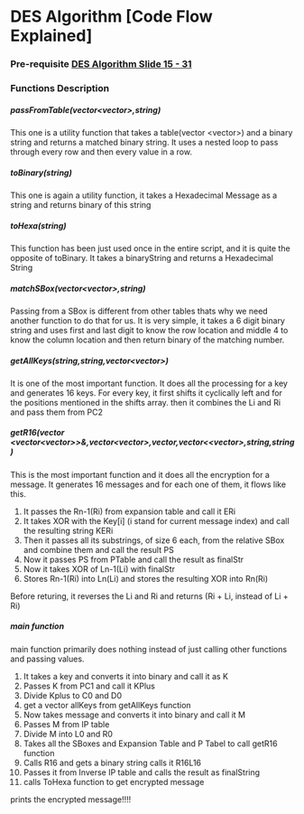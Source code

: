 # DES Algorithm [Code Flow Explained]
### Pre-requisite [DES Algorithm Slide 15 - 31](https://docs.google.com/presentation/d/1nxHkbSJD9Lk_LG6YCpDqsPLU1B8foWFxee9JuXJ1WTA/edit#slide=id.p15)
### Functions Description

##### passFromTable(vector<vector<int>>,string)

This one is a utility function that takes a table(vector <vector<int>>) and a binary string and returns a matched binary string. It uses a nested loop to pass through every row and then every value in a row.

##### toBinary(string) 

This one is again a utility function, it takes a Hexadecimal Message as a string and returns binary of this string

##### toHexa(string)

This function has been just used once in the entire script, and it is quite the opposite of toBinary. It takes a binaryString and returns a Hexadecimal String

##### matchSBox(vector<vector<int>>,string)

Passing from a SBox is different from other tables thats why we need another function to do that for us. It is very simple, it takes a 6 digit binary string and uses first and last digit to know the row location and middle 4 to know the column location and then return binary of the matching number.

##### getAllKeys(string,string,vector<vector<int>>)

It is one of the most important function. It does all the processing for a key and generates 16 keys.
For every key, it first shifts it cyclically left and for the positions mentioned in the shifts array.
then it combines the Li and Ri and pass them from PC2

##### getR16(vector <vector<vector<int>>>&,vector<vector<int>>,vector<string>,vector<<vector<int>>,string,string)

This is the most important function and it does all the encryption for a message. It generates 16 messages and for each one of them, it flows like this.
1. It passes the Rn-1(Ri) from expansion table and call it ERi
2. It takes XOR with the Key[i] (i stand for current message index) and call the resulting string KERi
3. Then it passes all its substrings, of size 6 each, from the relative SBox and combine them and call the result PS
4. Now it passes PS from PTable and call the result as finalStr
5. Now it takes XOR of Ln-1(Li) with finalStr
6. Stores Rn-1(Ri) into Ln(Li) and stores the resulting XOR into Rn(Ri)

Before returing, it reverses the Li and Ri and returns (Ri + Li, instead of Li + Ri)

##### main function

main function primarily does nothing instead of just calling other functions and passing values.

1. It takes a key and converts it into binary and call it as K
2. Passes K from PC1 and call it KPlus
3. Divide Kplus to C0 and D0
4. get a vector<string> allKeys from getAllKeys function
5. Now takes message and converts it into binary and call it M
6. Passes M from IP table
7. Divide M into L0 and R0
8. Takes all the SBoxes and Expansion Table  and P Tabel to call getR16 function 
9. Calls R16 and gets a binary string calls it R16L16
10. Passes it from Inverse IP table and calls the result as finalString
11. calls ToHexa function to get encrypted message

prints the encrypted message!!!!
